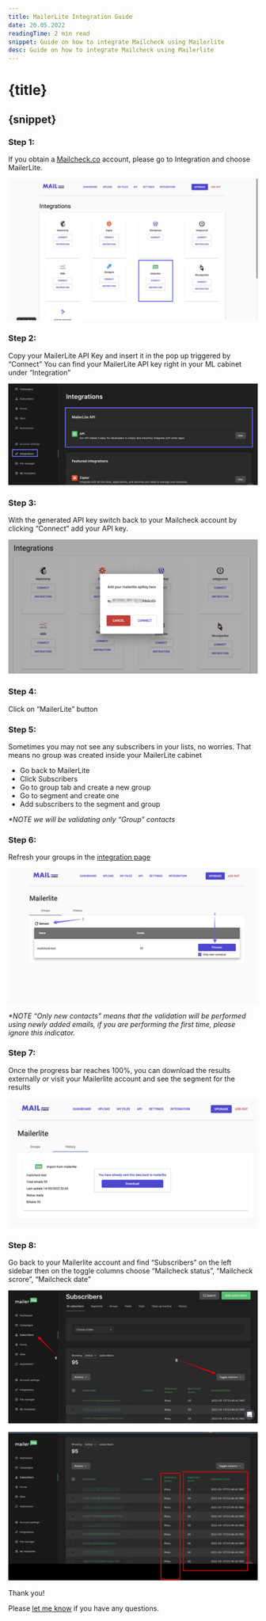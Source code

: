```yaml
---
title: MailerLite Integration Guide
date: 20.05.2022
readingTime: 2 min read
snippet: Guide on how to integrate Mailcheck using Mailerlite
desc: Guide on how to integrate Mailcheck using Mailerlite
---
```


# **{title}**

## {snippet}

### Step 1:

If you obtain a [Mailcheck.co](https://mailcheck.co/) account, please go to Integration and choose MailerLite.

![Mailerlite integration step 1: Mailcheck integration page](./step-1.jpg?format=webp;jpg;png;avif&srcset&width=880)

### Step 2:

Copy your MailerLite API Key and insert it in the pop up triggered by “Connect”
You can find your MailerLite API key right in your ML cabinet under “Integration”

![Mailerlite integration step 2: Copy your MailerLite API Key](./step-2.jpg?format=webp;jpg;png;avif&srcset&width=880)

### Step 3:

With the generated API key switch back to your Mailcheck account by clicking “Connect” add your API key.

![Mailerlite integration step 3: Click “Connect” to add your API key](./step-3.jpg?format=webp;jpg;png;avif&srcset&width=880)

### Step 4:

Click on “MailerLite” button

### Step 5:

Sometimes you may not see any subscribers in your lists, no worries. That means no group was created inside your MailerLite cabinet

- Go back to MailerLite
- Click Subscribers
- Go to group tab and create a new group
- Go to segment and create one
- Add subscribers to the segment and group

_\*NOTE we will be validating only “Group” contacts_

### Step 6:

Refresh your groups in the [integration page](https://app.mailcheck.co/dashboard/integration)

![Mailerlite integration step 6: Refresh the page](./step-6.jpg?format=webp;jpg;png;avif&srcset&width=880)

_\*NOTE “Only new contacts” means that the validation will be performed using newly added emails, if you are performing the first time, please ignore this indicator._

### Step 7:

Once the progress bar reaches 100%, you can download the results externally or visit your Mailerlite account and see the segment for the results

![Mailerlite integration step 7: Download results](./step-7.jpg?format=webp;jpg;png;avif&srcset&width=880)

### Step 8:

Go back to your Mailerlite account and find “Subscribers” on the left sidebar then on the toggle columns choose “Mailcheck status”, “Mailcheck scrore”, “Mailcheck date”

![Mailerlite integration step 8: find “Subscribers” on the left sidebar](./step-8.jpg?format=webp;jpg;png;avif&srcset&width=880)

![Mailerlite integration step 8: Toggle columns to choose “Mailcheck status”, “Mailcheck scrore”, “Mailcheck date”](./step-8-1.jpg?format=webp;jpg;png;avif&srcset&width=880)

Thank you!

Please [let me know](mailto:integration@mailcheck.co) if you have any questions.
